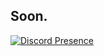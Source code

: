 ## Soon.

[![Discord Presence](https://lanyard-profile-readme.vercel.app/api/692367941160927312
                            )](https://discord.com/users/692367941160927312)
